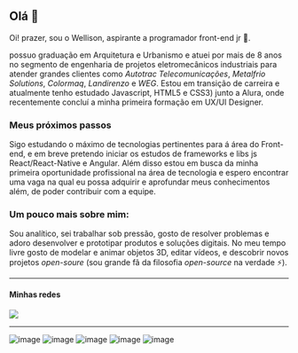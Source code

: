 ## Olá 👋

Oi! prazer, sou o Wellison, aspirante a programador front-end jr 🌱. 

possuo graduação em Arquitetura e Urbanismo e atuei por mais de 8 anos no segmento 
de engenharia de projetos eletromecânicos industriais para atender grandes clientes como *Autotrac Telecomunicações*, *Metalfrio Solutions*, *Colormaq*, 
*Landirenzo* e *WEG*. Estou em transição de carreira e atualmente tenho estudado Javascript, HTML5 e CSS3) junto a Alura, onde recentemente concluí 
a minha primeira formação em UX/UI Designer. 

### Meus próximos passos
  
  Sigo estudando o máximo de tecnologias pertinentes para á área do Front-end, e em breve pretendo iniciar os estudos de frameworks e libs js 
  React/React-Native e Angular. Além disso estou em busca da minha primeira oportunidade profissional na área de tecnologia e espero encontrar uma vaga na qual eu possa adquirir e aprofundar meus conhecimentos
além, de poder contribuir com a equipe. 

 
### Um pouco mais sobre mim:

Sou analítico, sei trabalhar sob pressão, gosto de resolver problemas e adoro desenvolver e prototipar produtos e soluções digitais. No meu tempo livre
gosto de modelar e animar objetos 3D, editar vídeos,  e descobrir novos projetos *open-soure* (sou grande fã da filosofia *open-source* na verdade ⚡). 

______
#### Minhas redes


[<img src="https://img.shields.io/badge/LinkedIn-0077B5?style=for-the-badge&logo=linkedin&logoColor=white">](https://www.linkedin.com/in/wellison-dias-327a28249/)


______
![image](https://img.shields.io/badge/JavaScript-323330?style=for-the-badge&logo=javascript&logoColor=F7DF1E)
![image](https://img.shields.io/badge/HTML5-E34F26?style=for-the-badge&logo=html5&logoColor=white)
![image](https://img.shields.io/badge/CSS3-1572B6?style=for-the-badge&logo=css3&logoColor=white)
![image](https://img.shields.io/badge/Sass-CC6699?style=for-the-badge&logo=sass&logoColor=white)
![image](https://img.shields.io/badge/Bootstrap-563D7C?style=for-the-badge&logo=bootstrap&logoColor=white)

<!--
**wellison-md/wellison-md** is a ✨ _special_ ✨ repository because its `README.md` (this file) appears on your GitHub profile.

Here are some ideas to get you started:

- 🔭 I’m currently working on ...
- 🌱 I’m currently learning ...
- 👯 I’m looking to collaborate on ...
- 🤔 I’m looking for help with ...
- 💬 Ask me about ...
- 📫 How to reach me: ...
- 😄 Pronouns: ...
- ⚡ Fun fact: ...
- ![image](https://img.shields.io/badge/JavaScript-F7DF1E?style=for-the-badge&logo=javascript&logoColor=black)
- ![image](https://img.shields.io/badge/LinkedIn-0077B5?style=for-the-badge&logo=linkedin&logoColor=white) 
-->
